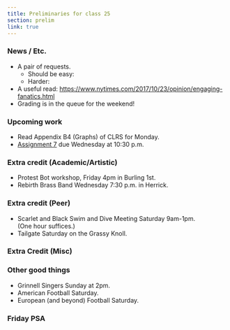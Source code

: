 ```yaml
---
title: Preliminaries for class 25
section: prelim 
link: true
---
```

### News / Etc.

* A pair of requests.
     * Should be easy:
     * Harder: 
* A useful read: <https://www.nytimes.com/2017/10/23/opinion/engaging-fanatics.html>
* Grading is in the queue for the weekend!

### Upcoming work

* Read Appendix B4 (Graphs) of CLRS for Monday.
* [Assignment 7](../assignments/assignment07) due Wednesday at 10:30 p.m.

### Extra credit (Academic/Artistic)

* Protest Bot workshop, Friday 4pm in Burling 1st.  
* Rebirth Brass Band Wednesday 7:30 p.m. in Herrick.

### Extra credit (Peer)

* Scarlet and Black Swim and Dive Meeting Saturday 9am-1pm.  
  (One hour suffices.)
* Tailgate Saturday on the Grassy Knoll.

### Extra Credit (Misc)

### Other good things

* Grinnell Singers Sunday at 2pm.
* American Football Saturday.
* European (and beyond) Football Saturday.

### Friday PSA
